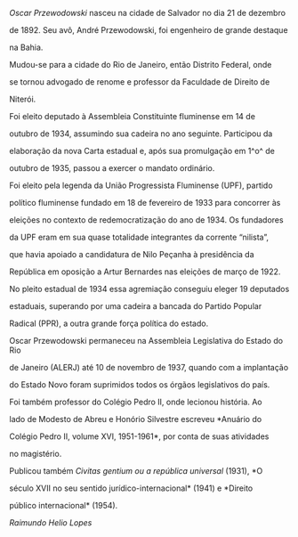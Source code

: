

*Oscar Przewodowski* nasceu na cidade de Salvador no dia 21 de dezembro

de 1892. Seu avô, André Przewodowski, foi engenheiro de grande destaque

na Bahia.



Mudou-se para a cidade do Rio de Janeiro, então Distrito Federal, onde

se tornou advogado de renome e professor da Faculdade de Direito de

Niterói.



Foi eleito deputado à Assembleia Constituinte fluminense em 14 de

outubro de 1934, assumindo sua cadeira no ano seguinte. Participou da

elaboração da nova Carta estadual e, após sua promulgação em 1^o^ de

outubro de 1935, passou a exercer o mandato ordinário.



Foi eleito pela legenda da União Progressista Fluminense (UPF), partido

político fluminense fundado em 18 de fevereiro de 1933 para concorrer às

eleições no contexto de redemocratização do ano de 1934. Os fundadores

da UPF eram em sua quase totalidade integrantes da corrente “nilista”,

que havia apoiado a candidatura de Nilo Peçanha à presidência da

República em oposição a Artur Bernardes nas eleições de março de 1922.

No pleito estadual de 1934 essa agremiação conseguiu eleger 19 deputados

estaduais, superando por uma cadeira a bancada do Partido Popular

Radical (PPR), a outra grande força política do estado.



Oscar Przewodowski permaneceu na Assembleia Legislativa do Estado do Rio

de Janeiro (ALERJ) até 10 de novembro de 1937, quando com a implantação

do Estado Novo foram suprimidos todos os órgãos legislativos do país.



Foi também professor do Colégio Pedro II, onde lecionou história. Ao

lado de Modesto de Abreu e Honório Silvestre escreveu *Anuário do

Colégio Pedro II, volume XVI, 1951-1961*, por conta de suas atividades

no magistério.



Publicou também *Civitas gentium ou a república universal* (1931), *O

século XVII no seu sentido jurídico-internacional* (1941) e *Direito

público internacional* (1954).



*Raimundo Helio Lopes*



